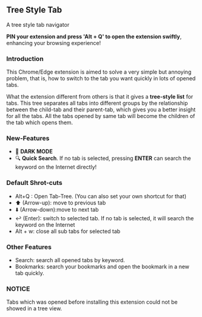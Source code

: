 ## Tree Style Tab
A tree style tab navigator

**PIN your extension and press 'Alt + Q' to open the extension swiftly**, enhancing your browsing experience!

### Introduction
This Chrome/Edge extension is aimed to solve a very simple but annoying problem, that is, how to switch to the tab you want quickly in lots of opened tabs.

What the extension different from others is that it gives a **tree-style list** for tabs. This tree separates all tabs into different groups by the relationship between the child-tab and their parent-tab, which gives you a better insight for all the tabs. All the tabs opened by same tab will become the children of the tab which opens them.

### New-Features
* 🚀 **DARK MODE**
* 🔍 **Quick Search**. If no tab is selected, pressing **ENTER** can search the keyword on the Internet directly!

### Default Shrot-cuts
* Alt+Q : Open Tab-Tree. (You can also set your own shortcut for that)
* ⬆️ (Arrow-up): move to previous tab 
* ⬇️ (Arrow-down):move to next tab
* ↩️ (Enter): switch to selected tab. If no tab is selected, it will search the keyword on the Internet
* Alt + w: close all sub tabs for selected tab

    
### Other Features
* Search: search all opened tabs by keyword.
* Bookmarks: search your bookmarks and open the bookmark in a new tab quickly.

### NOTICE
Tabs which was opened before installing this extension could not be showed in a tree view.